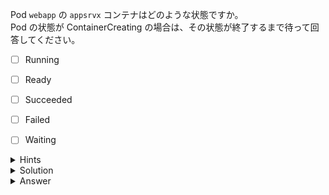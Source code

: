 Pod `webapp` の `appsrvx` コンテナはどのような状態ですか。  
Pod の状態が ContainerCreating の場合は、その状態が終了するまで待って回答してください。

- [ ] Running
- [ ] Ready
- [ ] Succeeded
- [ ] Failed
- [ ] Waiting


<details>
  <summary>Hints</summary>

`kubectl describe` コマンドを使用します。

</details>

<details>
  <summary>Solution</summary>

`kubectl describe pod webapp`{{execute}} を実行して、コンテナ `appsrvx` の状態を確認します。

</details>

<details>
  <summary>Answer</summary>

Waiting

</details>
